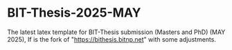 # BIT-Thesis-2025-MAY
The latest latex template for BIT-Thesis submission (Masters and PhD) (MAY 2025), If is the fork of "https://bithesis.bitnp.net" with some adjustments.

